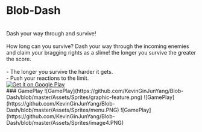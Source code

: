 # Blob-Dash
<br>
Dash your way through and survive! 
<br>
<br>
How long can you survive? Dash your way through the incoming enemies and claim your bragging rights as a slime! the longer you survive the greater the score.
<br>
<br>
- The longer you survive the harder it gets.
<br>
- Push your reactions to the limit.
<br>
<a href='https://play.google.com/store/apps/details?id=com.kevY.BlobDash&pcampaignid=MKT-Other-global-all-co-prtnr-py-PartBadge-Mar2515-1'><img alt='Get it on Google Play' src='https://play.google.com/intl/en_us/badges/images/generic/en_badge_web_generic.png'/></a>
<br>
### GamePlay
![GamePlay](https://github.com/KevinGinJunYang/Blob-Dash/blob/master/Assets/Sprites/graphic-feature.png)
![GamePlay](https://github.com/KevinGinJunYang/Blob-Dash/blob/master/Assets/Sprites/menu.PNG)
![GamePlay](https://github.com/KevinGinJunYang/Blob-Dash/blob/master/Assets/Sprites/image4.PNG)

